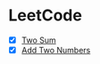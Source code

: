 # LeetCode

- [x] [Two Sum](./doc/two_sum.md#Two-Sum)
- [x] [Add Two Numbers](./doc/add_two_numbers#Add-Two-Numbers)
